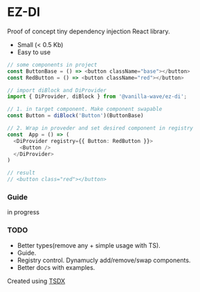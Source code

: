 # EZ-DI
Proof of concept tiny dependency injection React library.
- Small (< 0.5 Kb)
- Easy to use
```typescript
// some components in project
const ButtonBase = () => <button className="base"></button>
const RedButton = () => <button className="red"></button>

// import diBlock and DiProvider
import { DiProvider, diBlock } from '@vanilla-wave/ez-di';

// 1. in target component. Make component swapable
const Button = diBlock('Button')(ButtonBase)

// 2. Wrap in proveder and set desired component in registry
const  App = () => (
  <DiProvider registry={{ Button: RedButton }}>
    <Button />
  </DiProvider>
)

// result
// <button class="red"></button>
```

### Guide
in progress

### TODO
- Better types(remove any + simple usage with TS).
- Guide.
- Registry control. Dynamucly add/remove/swap components.
- Better docs with examples.

Created using [TSDX](https://github.com/formium/tsdx)